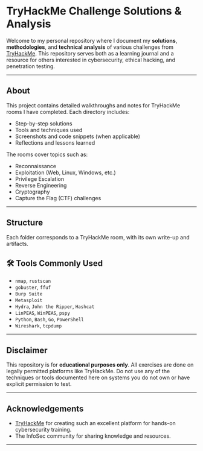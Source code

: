 # TryHackMe Challenge Solutions & Analysis

Welcome to my personal repository where I document my **solutions**, **methodologies**, and **technical analysis** of various challenges from [TryHackMe](https://tryhackme.com/). This repository serves both as a learning journal and a resource for others interested in cybersecurity, ethical hacking, and penetration testing.

---

##  About

This project contains detailed walkthroughs and notes for TryHackMe rooms I have completed. Each directory includes:
- Step-by-step solutions
- Tools and techniques used
- Screenshots and code snippets (when applicable)
- Reflections and lessons learned

The rooms cover topics such as:
- Reconnaissance
- Exploitation (Web, Linux, Windows, etc.)
- Privilege Escalation
- Reverse Engineering
- Cryptography
- Capture the Flag (CTF) challenges

---

##  Structure
Each folder corresponds to a TryHackMe room, with its own write-up and artifacts.

## 🛠 Tools Commonly Used

- `nmap`, `rustscan`
- `gobuster`, `ffuf`
- `Burp Suite`
- `Metasploit`
- `Hydra`, `John the Ripper`, `Hashcat`
- `LinPEAS`, `WinPEAS`, `pspy`
- `Python`, `Bash`, `Go`, `PowerShell`
- `Wireshark`, `tcpdump`

---

##  Disclaimer

This repository is for **educational purposes only**. All exercises are done on legally permitted platforms like TryHackMe. Do not use any of the techniques or tools documented here on systems you do not own or have explicit permission to test.

---

##  Acknowledgements

- [TryHackMe](https://tryhackme.com/) for creating such an excellent platform for hands-on cybersecurity training.
- The InfoSec community for sharing knowledge and resources.

---
